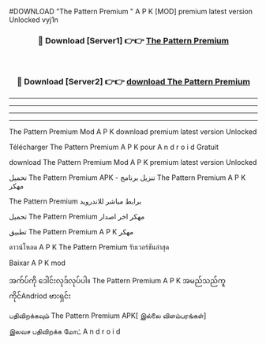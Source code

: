 #DOWNLOAD "The Pattern Premium " A P K [MOD] premium latest version Unlocked vyj1n 



<div align="center">

<h3>🔴 Download [Server1] 👉👉 <a href="https://apkdownload12.web.app/?title=The Pattern Premium ">The Pattern Premium  </a></h3><br>

<h3>🔴 Download [Server2] 👉👉 <a href="https://apkdownload12.web.app/?title=The Pattern Premium ">download The Pattern Premium  </a></h3>
</div>


----------------------------------------------------------

----------------------------------------------------------

----------------------------------------------------------

----------------------------------------------------------


The Pattern Premium  Mod A P K download premium latest version Unlocked

Télécharger  The Pattern Premium  A P K pour A n d r o i d Gratuit

download The Pattern Premium  Mod A P K premium latest version Unlocked

تحميل The Pattern Premium  APK - تنزيل برنامج The Pattern Premium  A P K مهكر

The Pattern Premium  برابط مباشر للاندرويد

تحميل The Pattern Premium  مهكر اخر اصدار

تطبيق The Pattern Premium  A P K مهكر

ดาวน์โหลด A P K The Pattern Premium  รับเวอร์ชันล่าสุด

Baixar A P K mod

အက်ပ်ကို ဒေါင်းလုဒ်လုပ်ပါ။ The Pattern Premium  A P K အမည်သည်ကူကိုင်Andriod ဗားရှင်း

பதிவிறக்கவும் The Pattern Premium  APK[ இல்லை விளம்பரங்கள்] 
 
இலவச பதிவிறக்க மோட் A n d r o i d



